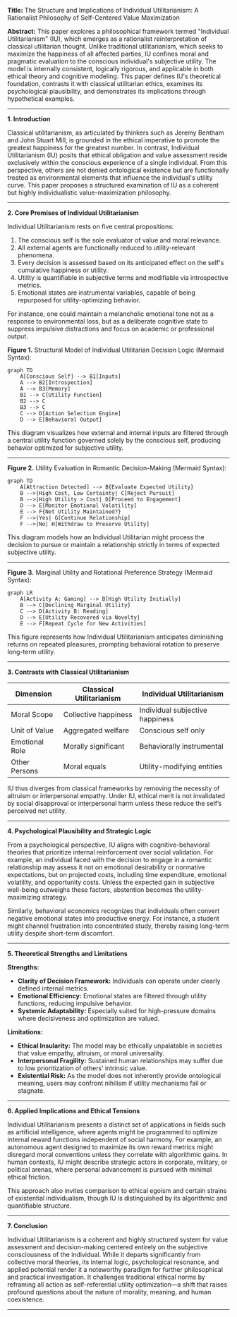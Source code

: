 **Title:** The Structure and Implications of Individual Utilitarianism: A Rationalist Philosophy of Self-Centered Value Maximization

**Abstract:**
This paper explores a philosophical framework termed "Individual Utilitarianism" (IU), which emerges as a rationalist reinterpretation of classical utilitarian thought. Unlike traditional utilitarianism, which seeks to maximize the happiness of all affected parties, IU confines moral and pragmatic evaluation to the conscious individual's subjective utility. The model is internally consistent, logically rigorous, and applicable in both ethical theory and cognitive modeling. This paper defines IU's theoretical foundation, contrasts it with classical utilitarian ethics, examines its psychological plausibility, and demonstrates its implications through hypothetical examples.

---

**1. Introduction**

Classical utilitarianism, as articulated by thinkers such as Jeremy Bentham and John Stuart Mill, is grounded in the ethical imperative to promote the greatest happiness for the greatest number. In contrast, Individual Utilitarianism (IU) posits that ethical obligation and value assessment reside exclusively within the conscious experience of a single individual. From this perspective, others are not denied ontological existence but are functionally treated as environmental elements that influence the individual's utility curve. This paper proposes a structured examination of IU as a coherent but highly individualistic value-maximization philosophy.

---

**2. Core Premises of Individual Utilitarianism**

Individual Utilitarianism rests on five central propositions:

1. The conscious self is the sole evaluator of value and moral relevance.
2. All external agents are functionally reduced to utility-relevant phenomena.
3. Every decision is assessed based on its anticipated effect on the self's cumulative happiness or utility.
4. Utility is quantifiable in subjective terms and modifiable via introspective metrics.
5. Emotional states are instrumental variables, capable of being repurposed for utility-optimizing behavior.

For instance, one could maintain a melancholic emotional tone not as a response to environmental loss, but as a deliberate cognitive state to suppress impulsive distractions and focus on academic or professional output.

**Figure 1.** Structural Model of Individual Utilitarian Decision Logic (Mermaid Syntax):

```mermaid
graph TD
    A[Conscious Self] --> B1[Inputs]
    A --> B2[Introspection]
    A --> B3[Memory]
    B1 --> C[Utility Function]
    B2 --> C
    B3 --> C
    C --> D[Action Selection Engine]
    D --> E[Behavioral Output]
```

This diagram visualizes how external and internal inputs are filtered through a central utility function governed solely by the conscious self, producing behavior optimized for subjective utility.

---

**Figure 2.** Utility Evaluation in Romantic Decision-Making (Mermaid Syntax):

```mermaid
graph TD
    A[Attraction Detected] --> B{Evaluate Expected Utility}
    B -->|High Cost, Low Certainty| C[Reject Pursuit]
    B -->|High Utility > Cost| D[Proceed to Engagement]
    D --> E[Monitor Emotional Volatility]
    E --> F{Net Utility Maintained?}
    F -->|Yes| G[Continue Relationship]
    F -->|No| H[Withdraw to Preserve Utility]
```

This diagram models how an Individual Utilitarian might process the decision to pursue or maintain a relationship strictly in terms of expected subjective utility.

---

**Figure 3.** Marginal Utility and Rotational Preference Strategy (Mermaid Syntax):

```mermaid
graph LR
    A[Activity A: Gaming] --> B[High Utility Initially]
    B --> C[Declining Marginal Utility]
    C --> D[Activity B: Reading]
    D --> E[Utility Recovered via Novelty]
    E --> F[Repeat Cycle for New Activities]
```

This figure represents how Individual Utilitarianism anticipates diminishing returns on repeated pleasures, prompting behavioral rotation to preserve long-term utility.

---

**3. Contrasts with Classical Utilitarianism**

| Dimension                | Classical Utilitarianism       | Individual Utilitarianism         |
|-------------------------|--------------------------------|-----------------------------------|
| Moral Scope             | Collective happiness           | Individual subjective happiness   |
| Unit of Value           | Aggregated welfare             | Conscious self only               |
| Emotional Role          | Morally significant            | Behaviorally instrumental         |
| Other Persons           | Moral equals                   | Utility-modifying entities        |

IU thus diverges from classical frameworks by removing the necessity of altruism or interpersonal empathy. Under IU, ethical merit is not invalidated by social disapproval or interpersonal harm unless these reduce the self’s perceived net utility.

---

**4. Psychological Plausibility and Strategic Logic**

From a psychological perspective, IU aligns with cognitive-behavioral theories that prioritize internal reinforcement over social validation. For example, an individual faced with the decision to engage in a romantic relationship may assess it not on emotional desirability or normative expectations, but on projected costs, including time expenditure, emotional volatility, and opportunity costs. Unless the expected gain in subjective well-being outweighs these factors, abstention becomes the utility-maximizing strategy.

Similarly, behavioral economics recognizes that individuals often convert negative emotional states into productive energy. For instance, a student might channel frustration into concentrated study, thereby raising long-term utility despite short-term discomfort.

---

**5. Theoretical Strengths and Limitations**

**Strengths:**
- **Clarity of Decision Framework:** Individuals can operate under clearly defined internal metrics.
- **Emotional Efficiency:** Emotional states are filtered through utility functions, reducing impulsive behavior.
- **Systemic Adaptability:** Especially suited for high-pressure domains where decisiveness and optimization are valued.

**Limitations:**
- **Ethical Insularity:** The model may be ethically unpalatable in societies that value empathy, altruism, or moral universality.
- **Interpersonal Fragility:** Sustained human relationships may suffer due to low prioritization of others’ intrinsic value.
- **Existential Risk:** As the model does not inherently provide ontological meaning, users may confront nihilism if utility mechanisms fail or stagnate.

---

**6. Applied Implications and Ethical Tensions**

Individual Utilitarianism presents a distinct set of applications in fields such as artificial intelligence, where agents might be programmed to optimize internal reward functions independent of social harmony. For example, an autonomous agent designed to maximize its own reward metrics might disregard moral conventions unless they correlate with algorithmic gains. In human contexts, IU might describe strategic actors in corporate, military, or political arenas, where personal advancement is pursued with minimal ethical friction.

This approach also invites comparison to ethical egoism and certain strains of existential individualism, though IU is distinguished by its algorithmic and quantifiable structure.

---

**7. Conclusion**

Individual Utilitarianism is a coherent and highly structured system for value assessment and decision-making centered entirely on the subjective consciousness of the individual. While it departs significantly from collective moral theories, its internal logic, psychological resonance, and applied potential render it a noteworthy paradigm for further philosophical and practical investigation. It challenges traditional ethical norms by reframing all action as self-referential utility optimization—a shift that raises profound questions about the nature of morality, meaning, and human coexistence.

---
